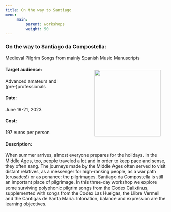 ```yaml
---
title: On the way to Santiago
menu:
     main:
         parent: workshops
         weight: 50
---
```

### On the way to Santiago da Compostella:
Medieval Pilgrim Songs from mainly Spanish Music Manuscripts

<img src="../images/Congaudeant.jpeg" style="width: 13rem; float: right; margin:1rem">

#### Target audience:
Advanced amateurs and (pre-)professionals
#### Date:
June 19-21, 2023
#### Cost:
197 euros per person
#### Description:
When summer arrives, almost everyone prepares for the holidays. In the Middle Ages, too, people traveled a lot and in order to keep pace and sense, they often sang. The journeys made by the Middle Ages often served to visit distant relatives, as a messenger for high-ranking people, as a war path (crusades!) or as penance: the pilgrimages. Santiago da Compostella is still an important place of pilgrimage. In this three-day workshop we explore some surviving polyphonic pilgrim songs from the Codex Calixtinus, supplemented with songs from the Codex Las Huelgas, the Llibre Vermeil and the Cantigas de Santa Maria. Intonation, balance and expression are the learning objectives.